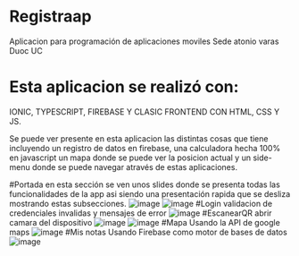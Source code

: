 # Registraap
Aplicacion para programación de aplicaciones moviles
Sede atonio varas Duoc UC

# Esta aplicacion se realizó con:
IONIC, TYPESCRIPT, FIREBASE Y CLASIC FRONTEND CON HTML, CSS Y JS.

Se puede ver presente en esta aplicacion las distintas cosas que tiene incluyendo un registro de datos en firebase, una calculadora hecha 100% en javascript un
mapa donde se puede ver la posicion actual y un side-menu donde se puede navegar através de estas aplicaciones. 

#Portada
en esta sección se ven unos slides donde se presenta todas las funcionalidades de la app asi siendo una presentación rapida que se desliza mostrando estas subsecciones. 
![image](https://user-images.githubusercontent.com/65647041/150337692-3eba8d42-5a12-4893-99c0-19430f4cea0d.png)  ![image](https://user-images.githubusercontent.com/65647041/150337717-eb43ac6d-c939-4ee8-817c-31d44e8d6157.png)
#Login
validacion de credenciales invalidas y mensajes de error
![image](https://user-images.githubusercontent.com/65647041/150336916-0b2a8835-6c24-4a25-9758-1e3390a3a1da.png)
#EscanearQR 
abrir camara del dispositivo
![image](https://user-images.githubusercontent.com/65647041/150337939-29972774-c8ce-40f6-a12d-49b4b57d5a9e.png)
![image](https://user-images.githubusercontent.com/65647041/150337971-a4a0b655-9c3b-413e-8d4f-b3762c9a0e42.png)
#Mapa
Usando la API de google maps
![image](https://user-images.githubusercontent.com/65647041/150338027-2e0e7a7e-78dc-47ae-b821-082916c56ff3.png)
#Mis notas 
Usando Firebase como motor de bases de datos 
![image](https://user-images.githubusercontent.com/65647041/150338097-c6df14c7-8ae8-4763-bcd4-a420d1b7abe1.png)
